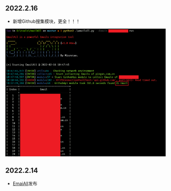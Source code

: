 ## 2022.2.16

- 新增Github搜集模块，更全！！！

![githubapi.png](../img/githubapi.png)

## 2022.2.14

- [EmaiAll](https://github.com/Taonn/EmailAll)发布